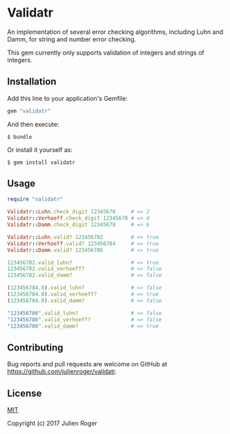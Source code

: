 # Validatr

An implementation of several error checking algorithms, including Luhn and Damm, for string and number error checking.

This gem currently only supports validation of integers and strings of integers.

## Installation

Add this line to your application's Gemfile:

```ruby
gem "validatr"
```

And then execute:

    $ bundle

Or install it yourself as:

    $ gem install validatr

## Usage


```ruby
require "validatr"

Validatr::Luhn.check_digit 12345678     # => 2
Validatr::Verhoeff.check_digit 12345678 # => 4
Validatr::Damm.check_digit 12345678     # => 6

Validatr::Luhn.valid? 123456782         # => true
Validatr::Verhoeff.valid? 123456784     # => true
Validatr::Damm.valid? 123456786         # => true

123456782.valid_luhn?                   # => true
123456782.valid_verhoeff?               # => false
123456782.valid_damm?                   # => false

(123456784.0).valid_luhn?               # => false
(123456784.0).valid_verhoeff?           # => true
(123456784.0).valid_damm?               # => false

"123456786".valid_luhn?                 # => false
"123456786".valid_verhoeff?             # => false
"123456786".valid_damm?                 # => true
```

## Contributing

Bug reports and pull requests are welcome on GitHub at https://github.com/julienroger/validatr.


## License

[MIT](./LICENSE)

Copyright (c) 2017 Julien Roger

